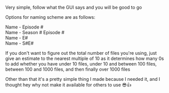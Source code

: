 Very simple, follow what the GUI says and you will be good to go

Options for naming scheme are as follows:

Name - Episode # <br />
Name - Season # Episode # <br />
Name - E# <br />
Name - S#E# <br />

If you don't want to figure out the total number of files you're using, just give an estimate to the nearest multiple of 10 as it determines how many 0s to add whether you have under 10 files, under 10 and between 100 files, between 100 and 1000 files, and then finally over 1000 files

Other than that it's a pretty simple thing I made because I needed it, and I thought hey why not make it available for others to use 😎👍

